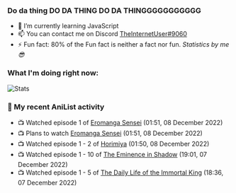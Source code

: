 ### Do da thing DO DA THING DO DA THINGGGGGGGGGGG

<!-- **TheInternetUser0/TheInternetUser0** is a ✨ _special_ ✨ repository because its `README.md` (this file) appears on your GitHub profile. -->


- 🌱 I’m currently learning JavaScript
- 📫 You can contact me on Discord [TheInternetUser#9060](https://discord.com/users/534117072796385300)
- ⚡ Fun fact: 80% of the Fun fact is neither a fact nor fun. _Statistics by me 😎_

### What I'm doing right now:
![Stats](https://discord.c99.nl/widget/theme-3/534117072796385300.png)

### 🌸 My recent AniList activity

<!-- ANILIST_ACTIVITY:start -->

-   📺 Watched episode 1 of [Eromanga Sensei](https://anilist.co/anime/21685) (01:51, 08 December 2022)
-   📺 Plans to watch [Eromanga Sensei](https://anilist.co/anime/21685) (01:51, 08 December 2022)
-   📺 Watched episode 1 - 2 of [Horimiya](https://anilist.co/anime/124080) (01:50, 08 December 2022)
-   📺 Watched episode 1 - 10 of [The Eminence in Shadow](https://anilist.co/anime/130298) (19:01, 07 December 2022)
-   📺 Watched episode 1 - 5 of [The Daily Life of the Immortal King](https://anilist.co/anime/114121) (18:36, 07 December 2022)

<!-- ANILIST_ACTIVITY:end -->
